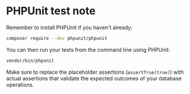 # PHPUnit test note

Remember to install PHPUnit if you haven't already:

```bash
composer require --dev phpunit/phpunit
```

You can then run your tests from the command line using PHPUnit:

```bash
vendor/bin/phpunit
```

Make sure to replace the placeholder assertions (`assertTrue(true)`) with actual assertions that validate the expected outcomes of your database operations.